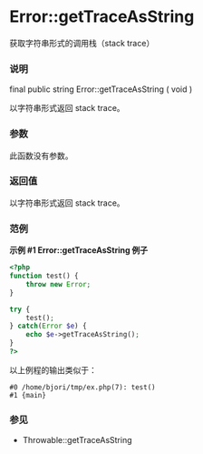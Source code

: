Error::getTraceAsString
=======================

获取字符串形式的调用栈（stack trace）

### 说明

<span class="modifier">final</span> <span class="modifier">public</span>
<span class="type">string</span> <span
class="methodname">Error::getTraceAsString</span> ( <span
class="methodparam">void</span> )

以字符串形式返回 stack trace。

### 参数

此函数没有参数。

### 返回值

以字符串形式返回 stack trace。

### 范例

**示例 \#1 <span class="function">Error::getTraceAsString</span> 例子**

``` php
<?php
function test() {
    throw new Error;
}

try {
    test();
} catch(Error $e) {
    echo $e->getTraceAsString();
}
?>
```

以上例程的输出类似于：

    #0 /home/bjori/tmp/ex.php(7): test()
    #1 {main}

### 参见

-   <span class="methodname">Throwable::getTraceAsString</span>
